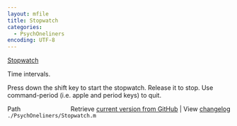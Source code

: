 ```yaml
---
layout: mfile
title: Stopwatch
categories:
  - PsychOneliners
encoding: UTF-8
---
```


[Stopwatch](/docs/Stopwatch)

Time intervals.

Press down the shift key to start the stopwatch.  Release it to stop.
Use command-period (i.e. apple and period keys) to quit.



<div class="code_header" style="text-align:right;">
  <span style="float:left;">Path&nbsp;&nbsp;</span> <span class="counter">Retrieve <a href=
  "https://raw.github.com/Psychtoolbox-3/Psychtoolbox-3/beta/./PsychOneliners/Stopwatch.m">current version from GitHub</a> | View <a href=
  "https://github.com/Psychtoolbox-3/Psychtoolbox-3/commits/beta/./PsychOneliners/Stopwatch.m">changelog</a></span>
</div>
<div class="code">
  <code>./PsychOneliners/Stopwatch.m</code>
</div>

